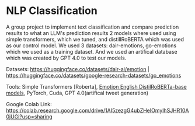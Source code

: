 # NLP Classification
A group project to implement text classification and compare prediction results to what an LLM's prediction results
2 models where used using simple transformers, which we tuned, and distillRoBERTA which was used as our control model.
We used 3 datasets: dair-emotions, go-emotions which we used as a training dataset. And we used an artifical database which was created by GPT 4.0 to test our models. 

Datasets: https://huggingface.co/datasets/dair-ai/emotion | https://huggingface.co/datasets/google-research-datasets/go_emotions

Tools: Simple Transformers [Roberta], [Emotion English DistilRoBERTa-base models](https://huggingface.co/j-hartmann/emotion-english-distilroberta-base), PyTorch, Cuda, GPT 4.0(artifical tweet generation)

Google Colab Link: https://colab.research.google.com/drive/1AI5zezgG4ubZHeIOmylhSJHR10A0jUGi?usp=sharing
